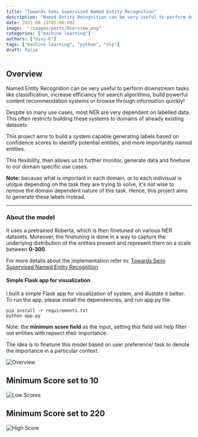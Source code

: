 ```yaml
---
title: "Towards Semi Supervised Named Entity Recognition"
description: "Named Entity Recognition can be very useful to perform downstream tasks like classification, increase efficiancy for search algorithms, build powerful content recommendation systems or browse through information quickly!"
date: 2021-08-25T05:00:00Z
image:  "/images/posts/Overview.png"
categories: ["machine learning"]
authors: ["divy-b"]
tags: ["machine learning", "python", "nlp"]
draft: false
---
```


## Overview

Named Entity Recognition can be very useful to perform downstream tasks like classification, increase efficiancy for search algorithms, build powerful content recommendation systems or browse through information quickly!

Despite so many use cases, most NER are very dependent on labelled data. This often restricts building these systems to domains of already existing datasets.

This project aims to build a system capable generating labels based on confidence scores to identify potential entities, and more importantly named entities. 

This flexibility, then allows us to further monitor, generate data and finetune to our domain specific use cases. 

**Note:** because what is important in each domain, or to each indivisual is unique depending on the task they are trying to solve, it's not wise to remove the domain dependent nature of this task. Hence, this project aims to generate these labels instead.

---

### About the model

It uses a pretrained Roberta, which is then finetuned on various NER datasets. Moreover, the finetuning is done in a way to capture the underlying distribution of the entities present and represent them on a scale between **0-300**.

For more details about the implementation refer to: [Towards Semi Supervised Named Entity Recognition](https://github.com/TGDivy/Towards-unlabelled-Entity-Detection)

#### Simple Flask app for visualization

I built a simple Flask app for visualization of system, and illustate it better. To run the app, please install the dependencies, and run app.py file.

```
pip install -r requirements.txt 
python app.py
```

Note: the **minimum score field** as the input, setting this field will help filter out entities with repsect their importance.

The idea is to finetune this model based on user preference/ task to denote the importance in a particular context.

![Overview](https://github.com/TGDivy/OldPortfolio/blob/main/images/important_words/Overview.png)

## Minimum Score set to 10

![Low Scores](https://github.com/TGDivy/OldPortfolio/blob/main/images/important_words/LowScore.png)

## Minimum Score set to 220

![High Score](https://github.com/TGDivy/OldPortfolio/blob/main/images/important_words/HighScore.png)